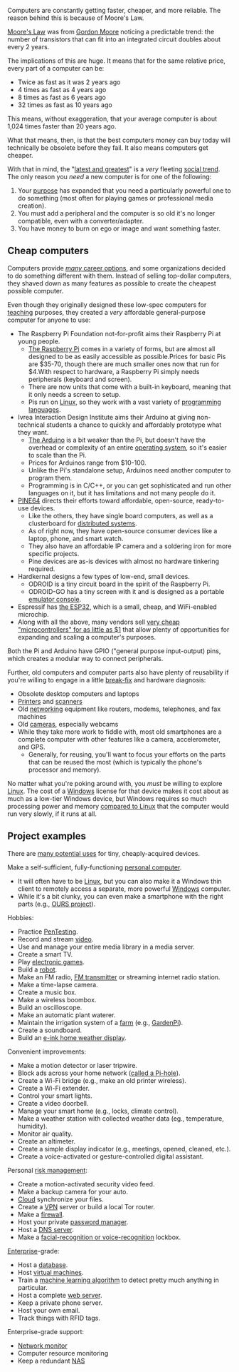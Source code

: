 
Computers are constantly getting faster, cheaper, and more reliable. The reason behind this is because of Moore's Law.

[Moore's Law](https://en.wikipedia.org/wiki/Moore's_law) was from [Gordon Moore](https://en.wikipedia.org/wiki/Gordon_Moore) noticing a predictable trend: the number of transistors that can fit into an integrated circuit doubles about every 2 years.

The implications of this are huge. It means that for the same relative price, every part of a computer can be:

- Twice as fast as it was 2 years ago
- 4 times as fast as 4 years ago
- 8 times as fast as 6 years ago
- 32 times as fast as 10 years ago

This means, without exaggeration, that your average computer is about 1,024 times faster than 20 years ago.

What that means, then, is that the best computers money can buy today will technically be obsolete before they fail. It also means computers get cheaper.

With that in mind, the "[latest and greatest](trends.md)" is a *very* fleeting [social trend](trends.md). The only reason you *need* a new computer is for one of the following:

1. Your [purpose](purpose.md) has expanded that you need a particularly powerful one to do something (most often for playing games or professional media creation).
2. You must add a peripheral and the computer is so old it's no longer compatible, even with a converter/adapter.
3. You have money to burn on ego or image and want something faster.

## Cheap computers

Computers provide [*many* career options](jobs-2_goals-cs.md), and some organizations decided to do something different with them. Instead of selling top-dollar computers, they shaved down as many features as possible to create the cheapest possible computer.

Even though they originally designed these low-spec computers for [teaching](education.md) purposes, they created a *very* affordable general-purpose computer for anyone to use:

- The Raspberry Pi Foundation not-for-profit aims their Raspberry Pi at young people.
  - [The Raspberry Pi](https://www.raspberrypi.org) comes in a variety of forms, but are almost all designed to be as easily accessible as possible.Prices for basic Pis are $35-70, though there are much smaller ones now that run for $4.With respect to hardware, a Raspberry Pi simply needs peripherals (keyboard and screen).
  - There are now units that come with a built-in keyboard, meaning that it only needs a screen to setup.
  - Pis run on [Linux](computers-os-unix.md), so they work with a vast variety of [programming languages](computers-languages.md).
- Ivrea Interaction Design Institute aims their Arduino at giving non-technical students a chance to quickly and affordably prototype what they want.
  - [The Arduino](https://www.arduino.cc/en/Main/Products) is a bit weaker than the Pi, but doesn't have the overhead or complexity of an entire [operating system](computers-os.md), so it's easier to scale than the Pi.
  - Prices for Arduinos range from $10-100.
  - Unlike the Pi's standalone setup, Arduinos need another computer to program them.
  - Programming is in C/C++, or you can get sophisticated and run other languages on it, but it has limitations and not many people do it.
- [PINE64](https://www.pine64.org/) directs their efforts toward affordable, open-source, ready-to-use devices.
  - Like the others, they have single board computers, as well as a clusterboard for [distributed systems](computers-distsys.md).
  - As of right now, they have open-source consumer devices like a laptop, phone, and smart watch.
  - They also have an affordable IP camera and a soldering iron for more specific projects.
  - Pine devices are as-is devices with almost no hardware tinkering required.
- Hardkernal designs a few types of low-end, small devices.
  - ODROID is a tiny circuit board in the spirit of the Raspberry Pi.
  - ODROID-GO has a tiny screen with it and is designed as a portable [emulator console](computers-distsys-vm.md).
- Espressif has [the ESP32](https://www.espressif.com/en/products/socs/esp32), which is a small, cheap, and WiFi-enabled microchip.
- Along with all the above, many vendors sell [very cheap "microcontrollers" for as little as $1](https://jaycarlson.net/microcontrollers/) that allow plenty of opportunities for expanding and scaling a computer's purposes.

Both the Pi and Arduino have GPIO ("general purpose input-output) pins, which creates a modular way to connect peripherals.

Further, old computers and computer parts also have plenty of reusability if you're willing to engage in a little [break-fix](fix.md) and hardware diagnosis:

- Obsolete desktop computers and laptops
- [Printers](engineering-printers.md) and [scanners](computers-ocr.md)
- Old [networking](networks-computer.md) equipment like routers, modems, telephones, and fax machines
- Old [cameras](engineering-camera.md), especially webcams
- While they take more work to fiddle with, most old smartphones are a complete computer with other features like a camera, accelerometer, and GPS.
  - Generally, for reusing, you'll want to focus your efforts on the parts that can be reused the most (which is typically the phone's processor and memory).

No matter what you're poking around with, you *must* be willing to explore [Linux](computers-os-unix.md). The cost of a [Windows](computers-os-windows.md) license for that device makes it cost about as much as a low-tier Windows device, but Windows requires so much processing power and memory [compared to Linux](computers-os-winunix.md) that the computer would run very slowly, if it runs at all.

## Project examples

There are [many potential uses](https://github.com/Phileosopher/toolbox/) for tiny, cheaply-acquired devices.

Make a self-sufficient, fully-functioning [personal computer](computers-hardware.md).

- It will often have to be [Linux](computers-os-unix.md), but you can also make it a Windows thin client to remotely access a separate, more powerful [Windows](computers-os-windows.md) computer.
- While it's a bit clunky, you can even make a smartphone with the right parts (e.g., [OURS project](https://github.com/evanman83/OURS-project/)).

Hobbies:

- Practice [PenTesting](computers-cysec-pentest.md).
- Record and stream [video](engineering-screen.md).
- Use and manage your entire media library in a media server.
- Create a smart TV.
- Play [electronic games](computers-software-gamedev.md).
- Build a [robot](computers-robotics.md).
- Make an FM radio, [FM transmitter](https://github.com/markondej/fm_transmitter) or streaming internet radio station.
- Make a time-lapse camera.
- Create a music box.
- Make a wireless boombox.
- Build an oscilloscope.
- Make an automatic plant waterer.
- Maintain the irrigation system of a [farm](horticulture.md) (e.g., [GardenPi](https://projects-raspberry.com/gardenpi-powered-by-neptune/)).
- Create a soundboard.
- Build an [e-ink home weather display](https://github.com/kimmobrunfeldt/eink-weather-display).

Convenient improvements:

- Make a motion detector or laser tripwire.
- Block ads across your home network ([called a Pi-hole](https://pi-hole.net/)).
- Create a Wi-Fi bridge (e.g., make an old printer wireless).
- Create a Wi-Fi extender.
- Control your smart lights.
- Create a video doorbell.
- Manage your smart home (e.g., locks, climate control).
- Make a weather station with collected weather data (eg., temperature, humidity).
- Monitor air quality.
- Create an altimeter.
- Create a simple display indicator (e.g., meetings, opened, cleaned, etc.).
- Create a voice-activated or gesture-controlled digital assistant.

Personal [risk management](safety-riskmgmt.md):

- Create a motion-activated security video feed.
- Make a backup camera for your auto.
- [Cloud](computers-distsys-cloud.md) synchronize your files.
- Create a [VPN](computers-cysec.md) server or build a local Tor router.
- Make a [firewall](computers-cysec.md).
- Host your private [password manager](encryption.md).
- Host a [DNS server](computers-sofware-webdev.md).
- Make a [facial-recognition or voice-recognition](computers-cysec-authentication.md) lockbox.

[Enterprise](computers-distsys-enterprise.md)-grade:

- Host a [database](database.md).
- Host [virtual machines](computers-distsys-vm.md).
- Train a [machine learning algorithm](computers-ai-ml.md) to detect pretty much anything in particular.
- Host a complete [web server](computers-sofware-webdev.md).
- Keep a private phone server.
- Host your own email.
- Track things with RFID tags.

Enterprise-grade support:

- [Network monitor](https://github.com/geerlingguy/internet-pi)
- Computer resource monitoring
- Keep a redundant [NAS](computers-distsys-cloud.md)
